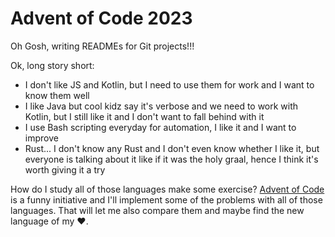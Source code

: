 # Advent of Code 2023

Oh Gosh, writing READMEs for Git projects!!!

Ok, long story short:
- I don't like JS and Kotlin, but I need to use them for work and I want to know them well
- I like Java but cool kidz say it's verbose and we need to work with Kotlin, but I still like it and I don't want to fall behind with it
- I use Bash scripting everyday for automation, I like it and I want to improve
- Rust... I don't know any Rust and I don't even know whether I like it, but everyone is talking about it like if it was the holy graal, hence I think it's worth giving it a try

How do I study all of those languages make some exercise?
[Advent of Code](https://adventofcode.com/2023/) is a funny initiative and I'll implement some of the problems with all of those languages. That will let me also compare them and maybe find the new language of my ❤️.
